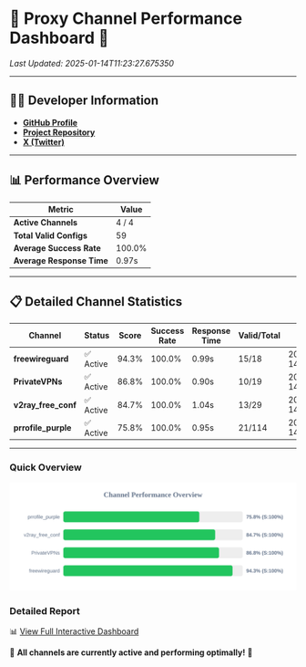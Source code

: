 # 🌟 Proxy Channel Performance Dashboard 🌟

_Last Updated: 2025-01-14T11:23:27.675350_

---

## 👩‍💻 Developer Information

- **[GitHub Profile](https://github.com/4n0nymou3)**  
- **[Project Repository](https://github.com/4n0nymou3/multi-proxy-config-fetcher)**  
- **[X (Twitter)](https://x.com/4n0nymou3)**  

---

## 📊 Performance Overview

| Metric                | Value       |
|-----------------------|-------------|
| **Active Channels**   | 4 / 4       |
| **Total Valid Configs** | 59          |
| **Average Success Rate** | 100.0%      |
| **Average Response Time** | 0.97s       |

---

## 📋 Detailed Channel Statistics

| Channel          | Status     | Score  | Success Rate | Response Time | Valid/Total | Last Success               |
|------------------|------------|--------|--------------|---------------|-------------|----------------------------|
| **freewireguard**  | ✅ Active  | 94.3%  | 100.0% | 0.99s         | 15/18       | 2025-01-14T11:23:27.673506 |
| **PrivateVPNs**  | ✅ Active  | 86.8%  | 100.0% | 0.90s         | 10/19       | 2025-01-14T11:23:26.660057 |
| **v2ray_free_conf**  | ✅ Active  | 84.7%  | 100.0% | 1.04s         | 13/29       | 2025-01-14T11:23:25.728349 |
| **prrofile_purple**  | ✅ Active  | 75.8%  | 100.0% | 0.95s         | 21/114       | 2025-01-14T11:23:24.643995 |

---

### Quick Overview
<div align="center">
  <a href="https://raw.githubusercontent.com/nullluser/NullRepo/refs/heads/main/assets/channel_stats_chart.svg">
    <img src="https://raw.githubusercontent.com/nullluser/NullRepo/refs/heads/main/assets/channel_stats_chart.svg" alt="Source Performance Statistics" width="800">
  </a>
</div>

### Detailed Report
📊 [View Full Interactive Dashboard](https://htmlpreview.github.io/?https://github.com/nullluser/NullRepo/blob/main/assets/performance_report.html)

🎉 **All channels are currently active and performing optimally!** 🎉

